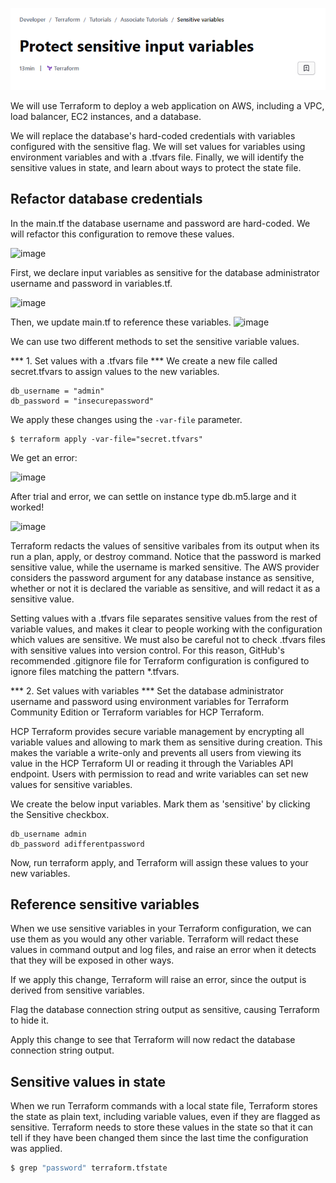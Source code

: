 ![alt text](image.png)

We will use Terraform to deploy a web application on AWS, including a VPC, load balancer, EC2 instances, and a database. 

We will replace the database's hard-coded credentials with variables configured with the sensitive flag. We will set values for variables using environment variables and with a .tfvars file. Finally, we will identify the sensitive values in state, and learn about ways to protect the state file.

## Refactor database credentials
In the main.tf the database username and password are hard-coded. We will refactor this configuration to remove these values. 

![image](https://github.com/ZCHAnalytics/terraform-associate-prep/assets/146954022/602bc50c-6903-47da-93b4-3e6a498e6479)

First, we declare input variables as sensitive for the database administrator username and password in variables.tf. 

![image](https://github.com/ZCHAnalytics/terraform-associate-prep/assets/146954022/16485ce0-135e-49ef-a070-f41d29208666)

Then, we update main.tf to reference these variables.
![image](https://github.com/ZCHAnalytics/terraform-associate-prep/assets/146954022/3c7744c8-3540-4570-bceb-16b518929305)

We can use two different methods to set the sensitive variable values.

*** 1. Set values with a .tfvars file ***
We create a new file called secret.tfvars to assign values to the new variables.
```hcl
db_username = "admin"
db_password = "insecurepassword"
```
We apply these changes using the `-var-file` parameter. 
```hcl
$ terraform apply -var-file="secret.tfvars"
```

We get an error:

![image](https://github.com/ZCHAnalytics/terraform-associate-prep/assets/146954022/bdc633f7-6584-42c1-8608-ecd6968f9f27)

After trial and error, we can settle on instance type db.m5.large and it worked! 

![image](https://github.com/ZCHAnalytics/terraform-associate-prep/assets/146954022/ad2f6a52-e63a-4df4-9e12-0886ee5ad3df)

Terraform redacts the values of sensitive varibales from its output when its run a plan, apply, or destroy command. Notice that the password is marked sensitive value, while the username is marked sensitive. The AWS provider considers the password argument for any database instance as sensitive, whether or not it is declared the variable as sensitive, and will redact it as a sensitive value. 

Setting values with a .tfvars file separates sensitive values from the rest of variable values, and makes it clear to people working with the configuration which values are sensitive. We must also be careful not to check .tfvars files with sensitive values into version control. For this reason, GitHub's recommended .gitignore file for Terraform configuration is configured to ignore files matching the pattern *.tfvars.

*** 2. Set values with variables ***
Set the database administrator username and password using environment variables for Terraform Community Edition or Terraform variables for HCP Terraform.

HCP Terraform provides secure variable management by encrypting all variable values and allowing to mark them as sensitive during creation. This makes the variable a write-only and prevents all users from viewing its value in the HCP Terraform UI or reading it through the Variables API endpoint. Users with permission to read and write variables can set new values for sensitive variables.

We create the below input variables. Mark them as 'sensitive' by clicking the Sensitive checkbox.
```hcl
db_username	admin
db_password	adifferentpassword
```
Now, run terraform apply, and Terraform will assign these values to your new variables.

## Reference sensitive variables
When we use sensitive variables in your Terraform configuration, we can use them as you would any other variable. Terraform will redact these values in command output and log files, and raise an error when it detects that they will be exposed in other ways.

If we apply this change, Terraform will raise an error, since the output is derived from sensitive variables.

Flag the database connection string output as sensitive, causing Terraform to hide it.

Apply this change to see that Terraform will now redact the database connection string output. 

## Sensitive values in state
When we run Terraform commands with a local state file, Terraform stores the state as plain text, including variable values, even if they are flagged as sensitive. Terraform needs to store these values in the state so that it can tell if they have been changed them since the last time the configuration was applied.

```bash
$ grep "password" terraform.tfstate
```
